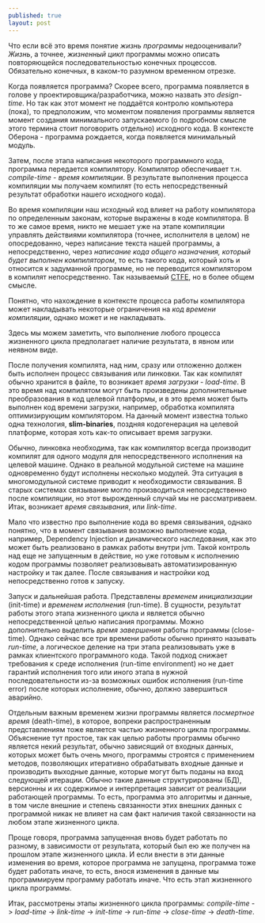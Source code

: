 ```yaml
---
published: true
layout: post
---
```


Что если всё это время понятие *жизнь программы* недооценивали? *Жизнь*, а точнее, *жизненный цикл* программы можно описать повторяющейся последовательностью конечных процессов. Обязательно конечных, в каком-то разумном временном отрезке.

Когда появляется программа? Скорее всего, программа появляется в голове у проектировщика/разработчика, можно назвать это *design-time*. Но так как этот момент не поддаётся контролю компьютера (пока), то предположим, что моментом появления программы является момент создания минимального запускаемого (о подробном смысле этого термина стоит поговорить отдельно) исходного кода. В контексте Оберона - программа рождается, когда появляется минимальный модуль.

Затем, после этапа написания некоторого программного кода, программа передается компилятору. Компилятор обеспечивает т.н. *compile-time* - *время компиляции*. В результате выполнения процесса компиляции мы получаем компилят (то есть непосредственный результат обработки нашего исходного кода). 

Во время компиляции наш исходный код влияет на работу компилятора по определенным законам, которые выражены в коде компилятора. В то же самое время, никто не мешает уже на этапе компиляции управлять действиями компилятора (точнее, исполнителя в целом) не опосредованно, через написание текста нашей программы, а непосредственно, через *написание кода общего назначения, который будет выполнен компилятором*, то есть такого кода, который хоть и относится к задуманной программе, но не переводится компилятором в компилят непосредственно. Так называемый [CTFE](https://en.wikipedia.org/wiki/Compile_time_function_execution), но в более общем смысле. 

Понятно, что нахождение в контексте процесса работы компилятора может накладывать некоторые ограничения на *код времени компиляции*, однако может и не накладывать. 

Здесь мы можем заметить, что выполнение любого процесса жизненного цикла предполагает наличие результата, в явном или неявном виде. 

После получения компилята, над ним, сразу или отложенно должен быть исполнен процесс связывания или линковки. Так как компилят обычно хранится в файле, то возникает *время загрузки* - *load-time*. В это время над компилятом могут быть произведены дополнительные преобразования в код целевой платформы, и в это время может быть выполнен код времени загрузки, например, обработка компилята оптимизирующим компилятором. На данный момент известна только одна технология, **slim-binaries**, поздняя кодогенерация на целевой платформе, которая хоть как-то описывает время загрузки. 

Обычно, линковка необходима, так как компилятор всегда производит компилят для одного модуля для непосредственного исполнения на целевой машине. Однако в реальной модульной системе на машине одновременно будут исполнены несколько модулей. Эта ситуация в многомодульной системе приводит к необходимости связывания. В старых системах связывание могло производиться непосредственно после компиляции, но этот вырожденный случай мы не рассматриваем. Итак, возникает *время связывания*, или *link-time*. 

Мало что известно про выполнение кода во время связывания, однако понятно, что в момент связывания возможно выполнение кода, например, Dependency Injection и динамического наследования, как это может быть реализовано в рамках работы внутри jvm. Такой контроль над еще не запущенным в действие, но уже готовым к исполнению кодом программы позволяет реализовывать автоматизированную настройку и так далее. После связывания и настройки код непосредственно готов к запуску.

Запуск и дальнейшая работа. Представлены *временем инициализации* (init-time) и *временем исполнения* (run-time). В сущности, результат работы этого этапа жизненного цикла и является обычно непосредственной целью написания программы. Можно дополнительно выделить *время завершения* работы программы (close-time). Однако сейчас все три времени работы обычно принято называть *run-time*, а логическое деление на три этапа реализовывать уже в рамках клиентского программного кода. Такой подход снижает требования к среде исполнения (run-time environment) но не дает гарантий исполнения того или иного этапа в нужной последовательности из-за возможных ошибок исполнения (run-time error) после которых исполнение, обычно, должно завершиться аварийно.

Отдельным важным временем жизни программы является *посмертное время* (death-time), в которое, вопреки распространенным представлениям тоже является частью жизненного цикла программы. Объяснение тут простое, так как целью работы программы обычно является некий результат, обычно зависящий от входных данных, которых может быть очень много, программы строятся с применением методов, позволяющих итеративно обрабатывать входные данные и производить выходные данные, которые могут быть поданы на вход следующей итерации. Обычно такие данные структурированы (БД), версионны и их содержимое и интерпретация зависит от реализации работающей программы. То есть, программа это алгоритмы и данные, в том числе внешние и степень связанности этих внешних данных с программой никак не влияет на сам факт наличия такой связанности на любом этапе жизненного цикла.

Проще говоря, программа запущенная вновь будет работать по разному, в зависимости от результата, который был ею же получен на прошлом этапе жизненного цикла. И если внести в эти данные изменения во время, которое программа не запущена, программа тоже будет работать иначе, то есть, внося изменения в данные мы программируем программу работать иначе. Что есть этап жизненного цикла программы.

Итак, рассмотрены этапы жизненного цикла программы: *compile-time* -> *load-time* -> *link-time* -> *init-time* -> *run-time* -> *close-time* -> *death-time*. 
